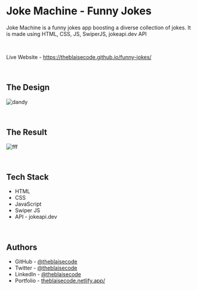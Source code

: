 # Joke Machine - Funny Jokes
Joke Machine is a funny jokes app boosting a diverse collection of jokes. It is made using HTML, CSS, JS, SwiperJS, jokeapi.dev API

<br/>

Live Website - https://theblaisecode.github.io/funny-jokes/

<br/>

## The Design
![dandy](https://github.com/theblaisecode/funny-jokes/assets/89015653/892dacc6-2b53-49ce-af22-c3d4f03de17d)

<br/>

## The Result
![fff](https://github.com/theblaisecode/funny-jokes/assets/89015653/3be610a3-2bab-4976-aefa-0df6c3f43e44)

<br/>

## Tech Stack

- HTML
- CSS
- JavaScript
- Swiper JS
- API - jokeapi.dev

<br/>

## Authors

- GitHub - [@theblaisecode](https://github.com/theblaisecode)
- Twitter - [@theblaisecode](https://twitter.com/theblaisecode)
- LinkedIn - [@theblaisecode](https://www.linkedin.com/in/theblaisecode)
- Portfolio - [theblaisecode.netlify.app/](https://theblaisecode.netlify.app/)

